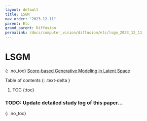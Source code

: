 ```yaml
---
layout: default
title: LSGM
nav_order: "2023.12.11"
parent: Etc
grand_parent: Diffusion
permalink: /docs/computer_vision/diffusion/etc/lsgm_2023_12_11
---
```


# **LSGM**
{: .no_toc}
[Score-based Generative Modeling in Latent Space](https://arxiv.org/abs/2106.05931)

Table of contents
{: .text-delta }
1. TOC
{:toc}

### **TODO**: Update detailed study log of this paper...
{: .no_toc}